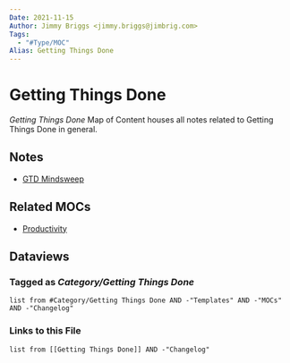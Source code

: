 ```yaml
---
Date: 2021-11-15
Author: Jimmy Briggs <jimmy.briggs@jimbrig.com>
Tags:
  - "#Type/MOC"
Alias: Getting Things Done
---
```


# Getting Things Done

*Getting Things Done* Map of Content houses all notes related to Getting Things Done in general.

## Notes

* [GTD Mindsweep](GTD%20Mindsweep.md)

## Related MOCs

* [Productivity](../MOCs/Productivity.md)

## Dataviews

### Tagged as *Category/Getting Things Done*

````dataview
list from #Category/Getting Things Done AND -"Templates" AND -"MOCs" AND -"Changelog"
````

### Links to this File

````dataview
list from [[Getting Things Done]] AND -"Changelog"
````
